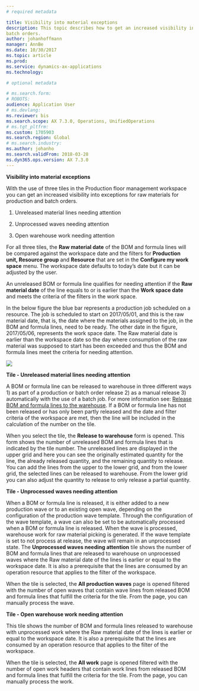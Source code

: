 ```yaml
---
# required metadata

title: Visibility into material exceptions
description: This topic describes how to get an increased visibility into exceptions for raw materials for production and
batch orders.
author: johanhoffmann
manager: AnnBe
ms.date: 10/30/2017
ms.topic: article
ms.prod: 
ms.service: dynamics-ax-applications
ms.technology: 

# optional metadata

# ms.search.form:  
# ROBOTS: 
audience: Application User
# ms.devlang: 
ms.reviewer: bis
ms.search.scope: AX 7.3.0, Operations, UnifiedOperations
# ms.tgt_pltfrm: 
ms.custom: 1705903
ms.search.region: Global
# ms.search.industry: 
ms.author: johanho
ms.search.validFrom: 2018-03-28
ms.dyn365.ops.version: AX 7.3.0
---
```

**Visibility into material exceptions**

With the use of three tiles in the Production floor management workspace you can
get an increased visibility into exceptions for raw materials for production and
batch orders.

1.  Unreleased material lines needing attention

2.  Unprocessed waves needing attention

3.  Open warehouse work needing attention

For all three tiles, the **Raw material date** of the BOM and formula lines will
be compared against the workspace date and the filters for **Production unit,
Resource group** and **Resource** that are set in the **Configure my work
space** menu. The workspace date defaults to today’s date but it can be adjusted
by the user.

An unreleased BOM or formula line qualifies for needing attention if the **Raw
material date** of the line equals to or is earlier than the **Work space date**
and meets the criteria of the filters in the work space.

In the below figure the blue bar represents a production job scheduled on a
resource. The job is scheduled to start on 2017/05/01, and this is the raw
material date, that is, the date where the materials assigned to the job, in the
BOM and formula lines, need to be ready. The other date in the figure,
2017/05/06, represents the work space date. The Raw material date is earlier
than the workspace date so the day where consumption of the raw material was
supposed to start has been exceeded and thus the BOM and formula lines meet the
criteria for needing attention.

![](media/bdee4c05bcecb155aa430d7db783d12f.png)

**Tile - Unreleased material lines needing attention**

A BOM or formula line can be released to warehouse in three different ways 1) as
part of a production or batch order release 2) as a manual release 3)
automatically with the use of a batch job. For more information see: [Release BOM and formula lines to the warehouse](releasing-bom-and-formula-lines-to-warehouse.md). If a
BOM or formula line has not been released or has only been partly released and
the date and filter criteria of the workspace are met, then the line will be
included in the calculation of the number on the tile.

When you select the tile, the **Release to warehouse** form is opened. This form
shows the number of unreleased BOM and formula lines that is indicated by the
tile number. The unreleased lines are displayed in the upper grid and here you
can see the originally estimated quantity for the line, the already released
quantity, and the remaining quantity to release. You can add the lines from the
upper to the lower grid, and from the lower grid, the selected lines can be
released to warehouse. From the lower grid you can also adjust the quantity to
release to only release a partial quantity.

**Tile - Unprocessed waves needing attention**

When a BOM or formula line is released, it is either added to a new production
wave or to an existing open wave, depending on the configuration of the
production wave template. Through the configuration of the wave template, a wave
can also be set to be automatically processed when a BOM or formula line is
released. When the wave is processed, warehouse work for raw material picking is
generated. If the wave template is set to not process at release, the wave will
remain in an unprocessed state. The **Unprocessed waves needing attention** tile
shows the number of BOM and formula lines that are released to warehouse on
unprocessed waves where the Raw material date of the lines is earlier or equal
to the workspace date. It is also a prerequisite that the lines are consumed by
an operation resource that applies to the filter of the workspace.

When the tile is selected, the **All production waves** page is opened filtered
with the number of open waves that contain wave lines from released BOM and
formula lines that fulfill the criteria for the tile. From the page, you can
manually process the wave.

**Tile - Open warehouse work needing attention**

This tile shows the number of BOM and formula lines released to warehouse with
unprocessed work where the Raw material date of the lines is earlier or equal to
the workspace date. It is also a prerequisite that the lines are consumed by an
operation resource that applies to the filter of the workspace.

When the tile is selected, the **All work** page is opened filtered with the
number of open work headers that contain work lines from released BOM and
formula lines that fulfill the criteria for the tile. From the page, you can
manually process the work.
